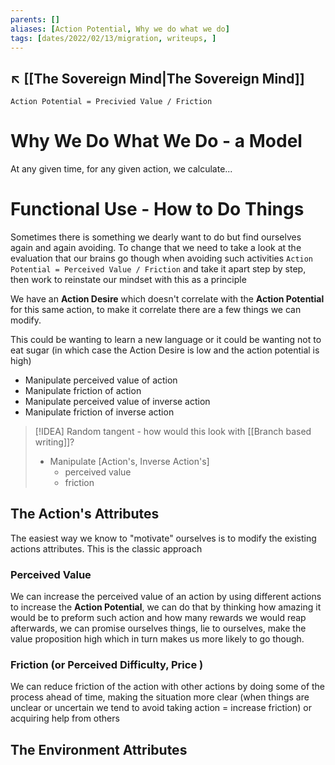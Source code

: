 ```yaml
---
parents: []
aliases: [Action Potential, Why we do what we do]
tags: [dates/2022/02/13/migration, writeups, ]
---
```

↖️ [[The Sovereign Mind|The Sovereign Mind]]
---
`Action Potential = Precivied Value / Friction`

# Why We Do What We Do - a Model
At any given time, for any given action, we calculate...

# Functional Use - How to Do Things
Sometimes there is something we dearly want to do but find ourselves again and again avoiding. To change that we need to take a look at the evaluation that our brains go though when avoiding such activities `Action Potential = Perceived Value / Friction` and take it apart step by step, then work to reinstate our mindset with this as a principle

We have an **Action Desire** which doesn't correlate with the **Action Potential** for this same action, to make it correlate there are a few things we can modify.

This could be wanting to learn a new language or it could be wanting not to eat sugar (in which case the Action Desire is low and the action potential is high)

- Manipulate perceived value of action
- Manipulate friction of action
- Manipulate perceived value of inverse action
- Manipulate friction of inverse action

> [!IDEA] Random tangent - how would this look with [[Branch based writing]]?
> - Manipulate [Action's, Inverse Action's]
> 	- perceived value
> 	- friction

## The Action's Attributes
The easiest way we know to "motivate" ourselves is to modify the existing actions attributes. This is the classic approach

### Perceived Value
We can increase the perceived value of an action by using different actions to increase the **Action Potential**, we can do that by thinking how amazing it would be to preform such action and how many rewards we would reap afterwards, we can promise ourselves things, lie to ourselves, make the value proposition high which in turn makes us more likely to go though.

### Friction (or Perceived Difficulty, Price )
We can reduce friction of the action with other actions by doing some of the process ahead of time, making the situation more clear (when things are unclear or uncertain we tend to avoid taking action = increase friction) or acquiring help from others

## The Environment Attributes
